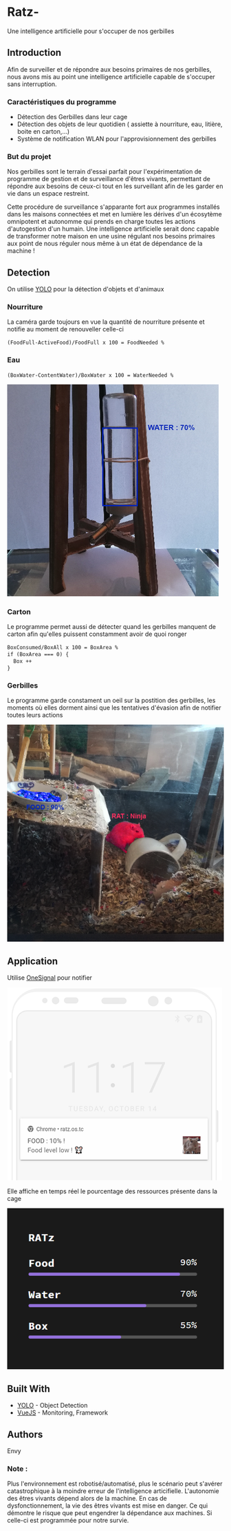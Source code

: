# Ratz-

Une intelligence artificielle pour s'occuper de nos gerbilles

## Introduction

Afin de surveiller et de répondre aux besoins primaires de nos gerbilles, nous avons mis au point une intelligence artificielle capable de s'occuper sans interruption.

### Caractéristiques du programme

* Détection des Gerbilles dans leur cage
* Détection des objets de leur quotidien ( assiette à nourriture, eau, litière, boite en carton,...)
* Système de notification WLAN pour l'approvisionnement des gerbilles

### But du projet

Nos gerbilles sont le terrain d'essai parfait pour l'expérimentation de programme de gestion et de surveillance d'êtres vivants, permettant de répondre aux besoins de ceux-ci tout en les surveillant afin de les garder en vie dans un espace restreint.

Cette procédure de surveillance s'apparante fort aux programmes installés dans les maisons connectées et met en lumière les dérives d'un écosytème omnipotent et autonomme qui prends en charge toutes les actions d'autogestion d'un humain. 
Une intelligence artificielle serait donc capable de transformer notre maison en une usine régulant nos besoins primaires aux point de nous réguler nous même à un état de dépendance de la machine !

## Detection

On utilise [YOLO](https://pjreddie.com/darknet/yolo/) pour la détection d'objets et d'animaux

### Nourriture

La caméra garde toujours en vue la quantité de nourriture présente et notifie au moment de renouveller celle-ci

```
(FoodFull-ActiveFood)/FoodFull x 100 = FoodNeeded %
```

### Eau

```
(BoxWater-ContentWater)/BoxWater x 100 = WaterNeeded %
```
![Alt text](assets/RAT13.png?raw=true "Title")

### Carton

Le programme permet aussi de détecter quand les gerbilles manquent de carton afin qu'elles puissent constamment avoir de quoi ronger

```
BoxConsumed/BoxAll x 100 = BoxArea % 
if (BoxArea === 0) {
  Box ++
}
```


### Gerbilles

Le programme garde constament un oeil sur la postition des gerbilles, les moments où elles dorment ainsi que les tentatives d'évasion afin de notifier toutes leurs actions

![Alt text](assets/RAT12.png?raw=true "Title")

## Application
Utilise [OneSignal](https://documentation.onesignal.com/) pour notifier 

![Alt text](assets/notification.png?raw=true "Title")

Elle affiche en temps réel le pourcentage des ressources présente dans la cage 

![Alt text](assets/app.png?raw=true "Title")


## Built With

* [YOLO]() - Object Detection
* [VueJS]() - Monitoring, Framework



## Authors

Envy

### Note :
Plus l'environnement est robotisé/automatisé, plus le scénario peut s'avérer catastrophique à la moindre erreur de l'intelligence articifielle. L'autonomie des êtres vivants dépend alors de la machine.
En cas de dysfonctionnement, la vie des êtres vivants est mise en danger.
Ce qui démontre le risque que peut engendrer la dépendance aux machines. Si celle-ci est programmée pour notre survie.

